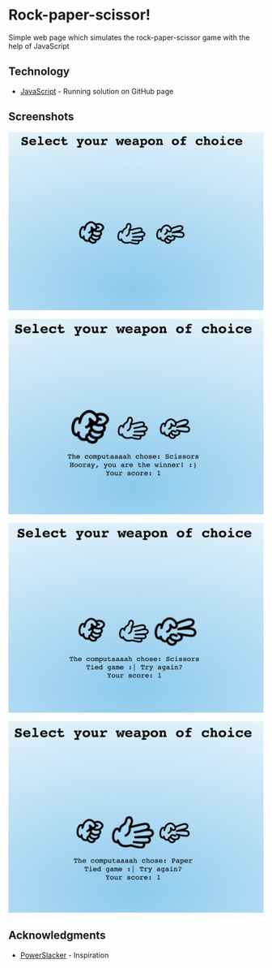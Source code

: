 # Rock-paper-scissor!

Simple web page which simulates the rock-paper-scissor game with the help of JavaScript

## Technology

* [JavaScript](https://kmthorsnes.github.io/papir-rock-scissors-js/) - Running solution on GitHub page

## Screenshots
![Screenshot](https://github.com/kmthorsnes/papir-rock-scissors-js/blob/master/screenshots/Skjermbilde1.png?raw=true "Optional title")

![Screenshot](https://github.com/kmthorsnes/papir-rock-scissors-js/blob/master/screenshots/Skjermbilde2.png?raw=true "Optional title")

![Screenshot](https://github.com/kmthorsnes/papir-rock-scissors-js/blob/master/screenshots/Skjermbilde3.png?raw=true "Optional title")

![Screenshot](https://github.com/kmthorsnes/papir-rock-scissors-js/blob/master/screenshots/Skjermbilde4.png?raw=true "Optional title")

## Acknowledgments

* [PowerSlacker](https://www.youtube.com/playlist?list=PLRcnnTsvnkLN0VUFnWMfxhW-20pWBT4cJ) - Inspiration
